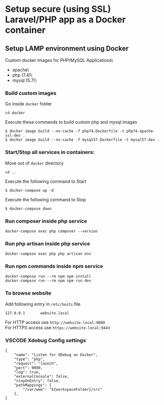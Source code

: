 # Setup secure (using SSL) Laravel/PHP app as a Docker container

## Setup LAMP environment using Docker
Custom docker images for PHP/MySQL Applications\
- apache\
- php (7.4)\
- mysql (5.7)\

### Build custom images

Go inside `docker` folder
```
cd docker
```

Execute these commands to build custom php and mysql images
```
$ docker image build --no-cache -f php74.Dockerfile -t php74-apache-ssl-dev .
$ docker image build --no-cache -f mysql57.Dockerfile -t mysql57-dev .
```

### Start/Stop all services in containers:

Move out of `docker` directory
```
cd ..
```

Execute the following command to Start
```
$ docker-compose up -d 
```

Execute the following command to Stop
```
$ docker-compose down
```

### Run composer inside php service
```
docker-compose exec php composer --version
```

### Run php artisan inside php service
```
docker-compose exec php php artisan env
```

### Run npm commands inside npm service
```
docker-compose run --rm npm npm install
docker-compose run --rm npm npm run dev
```

### To browse website
Add following entry in `/etc/hosts` file 
```
127.0.0.1       website.local
```
For HTTP access use `http://website.local:9080`  
For HTTPS access use `https://website.local:9443`

### VSCODE Xdebug Config settings
```
{
    "name": "Listen for XDebug on Docker",
    "type": "php",
    "request": "launch",
    "port": 9000,
    "log": true,
    "externalConsole": false,
    "stopOnEntry": false,
    "pathMappings": {
        "/var/www": "${workspaceFolder}/src"
    },
}
```